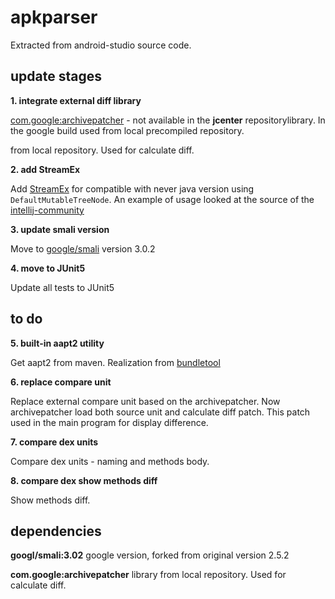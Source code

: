 apkparser
=========

Extracted from android-studio source code.

update stages
-------------

**1. integrate external diff library**

[com.google:archivepatcher](https://github.com/google/archive-patcher) - not available
in the **jcenter** repositorylibrary. In the google build used from local precompiled repository.

from local repository. Used for calculate diff.

**2. add StreamEx**

Add [StreamEx](https://github.com/amaembo/streamex) for compatible with never java version
using `DefaultMutableTreeNode`.
An example of usage looked at the source of the [intellij-community](https://github.com/JetBrains/intellij-community) 

**3. update smali version**

Move to [google/smali](https://github.com/google/smali) version 3.0.2

**4. move to JUnit5**

Update all tests to JUnit5

to do
-----

**5. built-in aapt2 utility**

Get aapt2 from maven. Realization from [bundletool](https://github.com/google/bundletool)

**6. replace compare unit**

Replace external compare unit based on the archivepatcher.
Now archivepatcher load both source unit and calculate diff patch. 
This patch used in the main program for display difference.

**7. compare dex units**

Compare dex units - naming and methods body.

**8. compare dex show methods diff**

Show methods diff.

dependencies
------------

**googl/smali:3.02** google version, forked from original version 2.5.2

**com.google:archivepatcher** library from local repository. Used for calculate diff.
